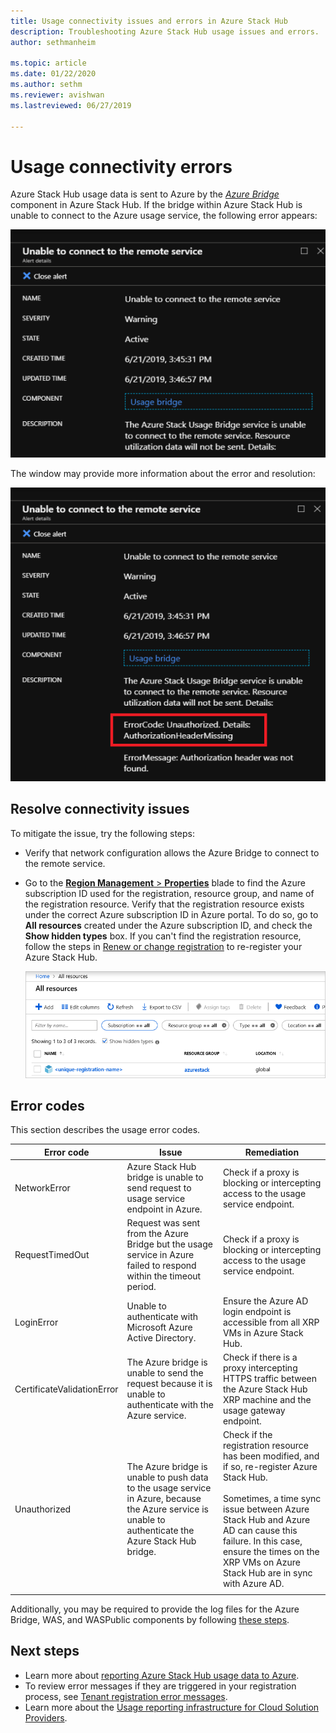 ```yaml
---
title: Usage connectivity issues and errors in Azure Stack Hub 
description: Troubleshooting Azure Stack Hub usage issues and errors.
author: sethmanheim

ms.topic: article
ms.date: 01/22/2020
ms.author: sethm
ms.reviewer: avishwan
ms.lastreviewed: 06/27/2019

---
```


# Usage connectivity errors

Azure Stack Hub usage data is sent to Azure by the [*Azure Bridge*](azure-stack-usage-reporting.md) component in Azure Stack Hub. If the bridge within Azure Stack Hub is unable to connect to the Azure usage service, the following error appears:

![usage bridge error](media/azure-stack-usage-issues/usageerror2.png)

The window may provide more information about the error and resolution:

![error resolution](media/azure-stack-usage-issues/usageerror3.png)

## Resolve connectivity issues

To mitigate the issue, try the following steps:

- Verify that network configuration allows the Azure Bridge to connect to the remote service.

- Go to the [**Region Management** > **Properties**](azure-stack-registration.md#verify-azure-stack-hub-registration) blade to find the Azure subscription ID used for the registration, resource group, and name of the registration resource. Verify that the registration resource exists under the correct Azure subscription ID in Azure portal. To do so, go to **All resources** created under the Azure subscription ID, and check the **Show hidden types** box. If you can't find the registration resource, follow the steps in [Renew or change registration](azure-stack-registration.md#renew-or-change-registration) to re-register your Azure Stack Hub.

  ![Portal](media/azure-stack-usage-issues/stackres.png)

## Error codes

This section describes the usage error codes.

| Error code                 | Issue                                                                                                                                             | Remediation                                                                                                                                                                                                                                                                                        |
|----------------------------|---------------------------------------------------------------------------------------------------------------------------------------------------|----------------------------------------------------------------------------------------------------------------------------------------------------------------------------------------------------------------------------------------------------------------------------------------------------|
| NetworkError               | Azure Stack Hub bridge is unable to send request to usage service endpoint in Azure.                                                            | Check if a proxy is blocking or intercepting access to the usage service endpoint.                                                                                                                                                                                                             |
| RequestTimedOut            | Request was sent from the Azure Bridge but the usage service in Azure failed to respond within the timeout period.                             | Check if a proxy is blocking or intercepting access to the usage service endpoint.                                                                                                                                                                                                                        |
| LoginError                 | Unable to authenticate with Microsoft Azure Active Directory.                                                                                                             | Ensure the Azure AD login endpoint is accessible from all XRP VMs in Azure Stack Hub.                                                                                                                                                                                                                     |
| CertificateValidationError | The Azure bridge is unable to send the request because it is unable to authenticate with the Azure service.                                    | Check if there is a proxy intercepting HTTPS traffic between the Azure Stack Hub XRP machine and the usage gateway endpoint.                                                                                                                                                                                      |
| Unauthorized               | The Azure bridge is unable to push data to the usage service in Azure, because the Azure service is unable to authenticate the Azure Stack Hub bridge. | Check if the registration resource has been modified, and if so, re-register Azure Stack Hub. <br><br> Sometimes, a time sync issue between Azure Stack Hub and Azure AD can cause this failure. In this case, ensure the times on the XRP VMs on Azure Stack Hub are in sync with Azure AD. |
|                            |                                                                                                                                                   |                                                                                                                                                                                                                                                                                                    |

Additionally, you may be required to provide the log files for the Azure Bridge, WAS, and WASPublic components by following [these steps](azure-stack-configure-on-demand-diagnostic-log-collection-tzl.md#use-the-privileged-endpoint-pep-to-collect-diagnostic-logs).

## Next steps

- Learn more about [reporting Azure Stack Hub usage data to Azure](azure-stack-usage-reporting.md).
- To review error messages if they are triggered in your registration process, see [Tenant registration error messages](azure-stack-registration-errors.md).
- Learn more about the [Usage reporting infrastructure for Cloud Solution Providers](azure-stack-csp-ref-infrastructure.md).
